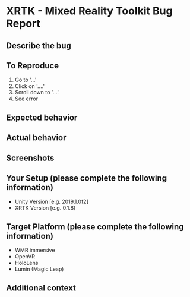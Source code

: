 # XRTK - Mixed Reality Toolkit Bug Report

## Describe the bug

<!-- Please provide a clear and concise description of what the bug is. -->

## To Reproduce

<!-- Include Steps to reproduce the behavior: -->

1. Go to '...'
2. Click on '....'
3. Scroll down to '....'
4. See error

## Expected behavior

<!--  A clear and concise description of what you expected to happen. -->

## Actual behavior

<!-- What is actually happening -->

## Screenshots

<!-- If applicable, add screenshots to help explain your problem. -->

## Your Setup (please complete the following information)

- Unity Version [e.g. 2019.1.0f2]
- XRTK Version [e.g. 0.1.8]

## Target Platform (please complete the following information)

- WMR immersive
- OpenVR
- HoloLens
- Lumin (Magic Leap)

## Additional context

<!--  Add any other context about the problem here. -->